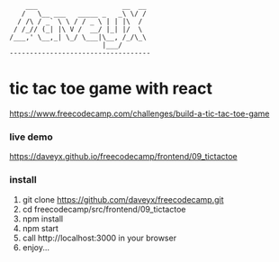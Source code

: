         ___                     __  __
       /   \__ ___   _____ _   _\ \/ /
      / /\ / _` \ \ / / _ \ | | |\  /
     / /_// (_| |\ V /  __/ |_| |/  \
    /___,' \__,_| \_/ \___|\__, /_/\_\
                           |___/      
    -----------------------------------

# tic tac toe game with react
https://www.freecodecamp.com/challenges/build-a-tic-tac-toe-game

### live demo
https://daveyx.github.io/freecodecamp/frontend/09_tictactoe

### install
1. git clone https://github.com/daveyx/freecodecamp.git
2. cd freecodecamp/src/frontend/09_tictactoe
3. npm install
4. npm start
5. call http://localhost:3000 in your browser
6. enjoy...
